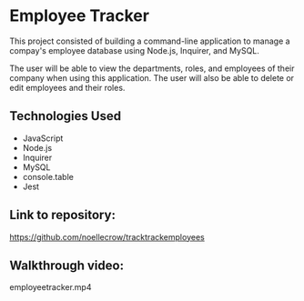 # Employee Tracker

This project consisted of building a command-line application to manage a compay's employee database using Node.js, Inquirer, and MySQL.

The user will be able to view the departments, roles, and employees of their company when using this application. The user will also be able to delete or edit employees and their roles.
## Technologies Used

- JavaScript
- Node.js
- Inquirer
- MySQL
- console.table
- Jest





## Link to repository:
 https://github.com/noellecrow/tracktrackemployees

## Walkthrough video:

employeetracker.mp4
